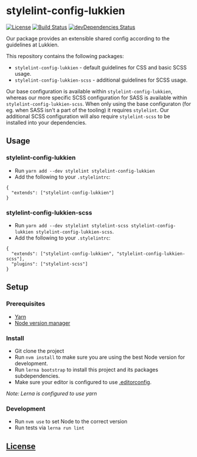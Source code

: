 # stylelint-config-lukkien

[![License](https://img.shields.io/npm/l/stylelint-config-lukkien.svg)](https://www.npmjs.com/package/stylelint-config-lukkien)
[![Build Status](https://travis-ci.org/LUKKIEN/stylelint-config-lukkien.svg)](https://travis-ci.org/LUKKIEN/stylelint-config-lukkien)
[![devDependencies Status](https://david-dm.org/LUKKIEN/stylelint-config-lukkien/dev-status.svg)](https://david-dm.org/LUKKIEN/stylelint-config-lukkien?type=dev)

Our package provides an extensible shared config according to the guidelines at Lukkien.

This repository contains the following packages:

* `stylelint-config-lukkien` - default guidelines for CSS and basic SCSS usage.
* `stylelint-config-lukkien-scss` - additional guidelines for SCSS usage.

Our base configuration is available within `stylelint-config-lukkien`, whereas our more specific SCSS configuration for SASS is available within `stylelint-config-lukkien-scss`. When only using the base configuraton (for eg. when SASS isn't a part of the tooling) it requires `stylelint`. Our additional SCSS configuration will also require `stylelint-scss` to be installed into your dependencies.

## Usage

### stylelint-config-lukkien

* Run `yarn add --dev stylelint stylelint-config-lukkien`
* Add the following to your `.stylelintrc`:

```
{
  "extends": ["stylelint-config-lukkien"]
}
```

### stylelint-config-lukkien-scss

* Run `yarn add --dev stylelint stylelint-scss stylelint-config-lukkien stylelint-config-lukkien-scss`.
* Add the following to your `.stylelintrc`:

```
{
  "extends": ["stylelint-config-lukkien", "stylelint-config-lukkien-scss"],
  "plugins": ["stylelint-scss"]
}
```

## Setup

### Prerequisites

* [Yarn](https://yarnpkg.com/en/docs/install)
* [Node version manager](https://github.com/nvm-sh/nvm)

### Install

* Git clone the project
* Run `nvm install` to make sure you are using the best Node version for development.
* Run `lerna bootstrap` to install this project and its packages subdependencies.
* Make sure your editor is configured to use [.editorconfig](https://editorconfig.org/).

*Note: Lerna is configured to use yarn*

### Development

* Run `nvm use` to set Node to the correct version
* Run tests via `lerna run lint`

## [License](LICENSE)
